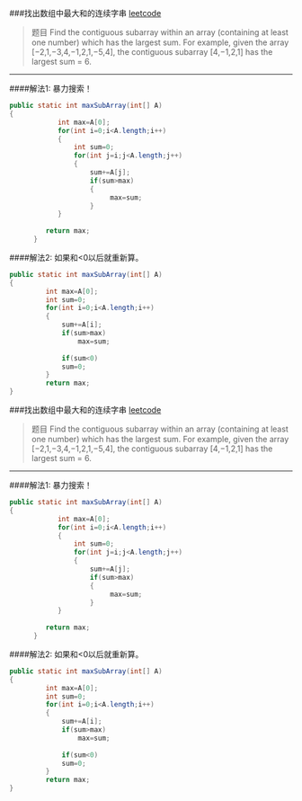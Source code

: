 ###找出数组中最大和的连续字串
[leetcode](https://leetcode.com/problems/maximum-subarray/)
>题目
>Find the contiguous subarray within an array (containing at least one number) which has the largest sum.
>For example, given the array [−2,1,−3,4,−1,2,1,−5,4],
>the contiguous subarray [4,−1,2,1] has the largest sum = 6.

----
####解法1:
暴力搜索！
```java
public static int maxSubArray(int[] A) 
{
            int max=A[0];
            for(int i=0;i<A.length;i++)
            {
                int sum=0;
                for(int j=i;j<A.length;j++)
                {
                    sum+=A[j];
                    if(sum>max)
                    {
	                     max=sum;
					}                       
            }
                
         return max;
      }
```
####解法2:
如果和<0以后就重新算。
```java
public static int maxSubArray(int[] A) 
{
         int max=A[0];
         int sum=0;
         for(int i=0;i<A.length;i++)
         {
             sum+=A[i];
             if(sum>max)
                 max=sum;
             
             if(sum<0)
             sum=0;
         }
         return max;
}
```

###找出数组中最大和的连续字串
[leetcode](https://leetcode.com/problems/maximum-subarray/)
>题目
>Find the contiguous subarray within an array (containing at least one number) which has the largest sum.
>For example, given the array [−2,1,−3,4,−1,2,1,−5,4],
>the contiguous subarray [4,−1,2,1] has the largest sum = 6.

----
####解法1:
暴力搜索！
```java
public static int maxSubArray(int[] A) 
{
            int max=A[0];
            for(int i=0;i<A.length;i++)
            {
                int sum=0;
                for(int j=i;j<A.length;j++)
                {
                    sum+=A[j];
                    if(sum>max)
                    {
	                     max=sum;
					}                       
            }
                
         return max;
      }
```
####解法2:
如果和<0以后就重新算。
```java
public static int maxSubArray(int[] A) 
{
         int max=A[0];
         int sum=0;
         for(int i=0;i<A.length;i++)
         {
             sum+=A[i];
             if(sum>max)
                 max=sum;
             
             if(sum<0)
             sum=0;
         }
         return max;
}
```

